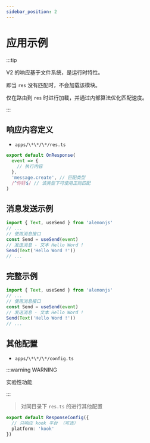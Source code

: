 ```yaml
---
sidebar_position: 2
---
```


# 应用示例

:::tip

V2 的响应基于文件系统，是运行时特性。

即当 `res` 没有匹配时，不会加载该模块。

仅在路由到 `res` 时进行加载，并通过内部算法优化匹配速度。

:::

## 响应内容定义

- `apps/\*\*/\*/res.ts`

```ts title="定义响应内容"
export default OnResponse(
  event => {
    // 执行内容
  },
  'message.create', // 匹配类型
  /^你好$/ // 该类型下可使用正则匹配
)
```

## 消息发送示例

```ts
import { Text, useSend } from 'alemonjs'
// ...
// 使用消息接口
const Send = useSend(event)
// 发送消息 - 文本 Hello Word !
Send(Text('Hello Word !'))
// ...
```

## 完整示例

```ts
import { Text, useSend } from 'alemonjs'
// ...
// 使用消息接口
const Send = useSend(event)
// 发送消息 - 文本 Hello Word !
Send(Text('Hello Word !'))
// ...
```

## 其他配置

- `apps/\*\*/\*/config.ts`

:::warning WARNING

实验性功能

:::

> 对同目录下 `res.ts` 的进行其他配置

```ts
export default ResponseConfig({
  // 只响应 kook 平台 （可选）
  platform: 'kook'
})
```

